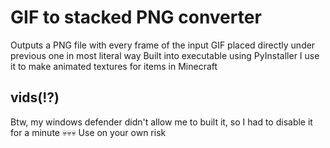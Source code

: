 # GIF to stacked PNG converter

Outputs a PNG file with every frame of the input GIF placed directly under previous one in most literal way
Built into executable using PyInstaller
I use it to make animated textures for items in Minecraft

## vids(!?)

Btw, my windows defender didn't allow me to built it, so I had to disable it for a minute 💀💀💀
Use on your own risk